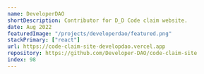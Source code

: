 ```yaml
---
name: DeveloperDAO
shortDescription: Contributor for D_D Code claim website.
date: Aug 2022
featuredImage: "/projects/developerdao/featured.png"
stackPrimary: ["react"]
url: https://code-claim-site-developdao.vercel.app
repository: https://github.com/Developer-DAO/code-claim-site
index: 98
---
```

